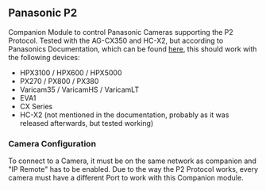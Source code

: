 ## Panasonic P2

Companion Module to control Panasonic Cameras supporting the P2 Protocol. Tested with the AG-CX350 and HC-X2, but according to Panasonics Documentation, which can be found [here](https://eww.pass.panasonic.co.jp/pro-av/support/content/guide/EN/top.html#P2), this should work with the following devices:
- HPX3100 / HPX600 / HPX5000
- PX270 / PX800 / PX380
- Varicam35 / VaricamHS / VaricamLT
- EVA1
- CX Series
- HC-X2 (not mentioned in the documentation, probably as it was released afterwards, but tested working)


### Camera Configuration

To connect to a Camera, it must be on the same network as companion and "IP Remote" has to be enabled.
Due to the way the P2 Protocol works, every camera must have a different Port to work with this Companion module.
